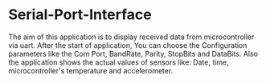 # Serial-Port-Interface
The aim of this application is to display received data from microcontroller via uart. After the start of application, You can choose the Configuration parameters like the Com Port, BandRate, Parity, StopBits and DataBits. Also the application shows the actual values of sensors like: Date, time, microcontroller's temperature and accelerometer.
